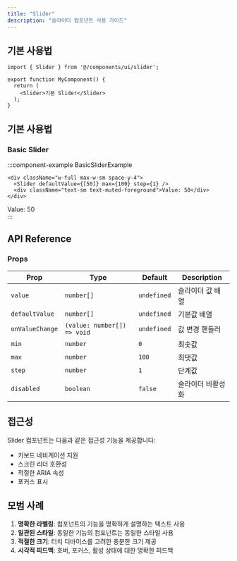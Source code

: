 ```yaml
---
title: "Slider"
description: "슬라이더 컴포넌트 사용 가이드"
---
```


## 기본 사용법

```tsx
import { Slider } from '@/components/ui/slider';

export function MyComponent() {
  return (
    <Slider>기본 Slider</Slider>
  );
}
```

## 기본 사용법

### Basic Slider

:::component-example BasicSliderExample
```tsx
<div className="w-full max-w-sm space-y-4">
  <Slider defaultValue={[50]} max={100} step={1} />
  <div className="text-sm text-muted-foreground">Value: 50</div>
</div>
```

<div>
<div className="w-full max-w-sm space-y-4">
  <Slider defaultValue={[50]} max={100} step={1} />
  <div className="text-sm text-muted-foreground">Value: 50</div>
</div>
</div>
:::

## API Reference

### Props

| Prop | Type | Default | Description |
|------|------|---------|-------------|
| `value` | `number[]` | `undefined` | 슬라이더 값 배열 |
| `defaultValue` | `number[]` | `undefined` | 기본값 배열 |
| `onValueChange` | `(value: number[]) => void` | `undefined` | 값 변경 핸들러 |
| `min` | `number` | `0` | 최솟값 |
| `max` | `number` | `100` | 최댓값 |
| `step` | `number` | `1` | 단계값 |
| `disabled` | `boolean` | `false` | 슬라이더 비활성화 |

## 접근성

Slider 컴포넌트는 다음과 같은 접근성 기능을 제공합니다:

- 키보드 네비게이션 지원
- 스크린 리더 호환성
- 적절한 ARIA 속성
- 포커스 표시

## 모범 사례

1. **명확한 라벨링**: 컴포넌트의 기능을 명확하게 설명하는 텍스트 사용
2. **일관된 스타일**: 동일한 기능의 컴포넌트는 동일한 스타일 사용
3. **적절한 크기**: 터치 디바이스를 고려한 충분한 크기 제공
4. **시각적 피드백**: 호버, 포커스, 활성 상태에 대한 명확한 피드백

